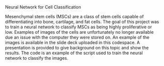 Neural Network for Cell Classification

Mesenchymal stem cells (MSCs) are a class of stem cells capable of differentiating into bone, cartilage, and fat cells.  The goal of this project was to train a neural network to classify MSCs as being highly proliferative or low.  Examples of images of the cells are unfortunately no longer available due an issue with the computer they were stored on.  An example of the images is available in the slide deck uploaded in this codespace.
A presentation is provided to give background on this topic and show the results.
The code is an example of the script used to train the neural network to classify the images.
